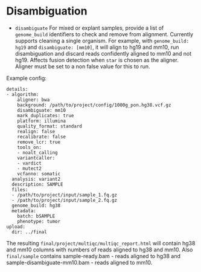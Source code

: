 # Disambiguation

* `disambiguate` For mixed or explant samples, provide a list of `genome_build`
identifiers to check and remove from alignment. Currently supports cleaning a single organism. For example, with `genome_build: hg19`
and `disambiguate: [mm10]`, it will align to hg19 and mm10, run disambiguation and discard
reads confidently aligned to mm10 and not hg19. Affects fusion detection when `star` is chosen as the aligner. 
Aligner must be set to a non false value for this to run.

Example config:
```
details:
- algorithm:
    aligner: bwa
    background: /path/to/project/config/1000g_pon.hg38.vcf.gz
    disambiguate: mm10
    mark_duplicates: true
    platform: illumina
    quality_format: standard
    realign: false
    recalibrate: false
    remove_lcr: true
    tools_on:
    - noalt_calling
    variantcaller:
    - vardict
    - mutect2
    vcfanno: somatic
  analysis: variant2
  description: SAMPLE
  files:
  - /path/to/project/input/sample_1.fq.gz
  - /path/to/project/input/sample_2.fq.gz
  genome_build: hg38
  metadata:
    batch: bSAMPLE
    phenotype: tumor
upload:
  dir: ../final
```

The resulting `final/project/multiqc/multiqc_report.html` will contain hg38 and mm10 columns with numbers of reads aligned to hg38 and mm10.
Also `final/sample` contains sample-ready.bam - reads aligned to hg38 and sample-disambiguate-mm10.bam - reads aligned to mm10.

